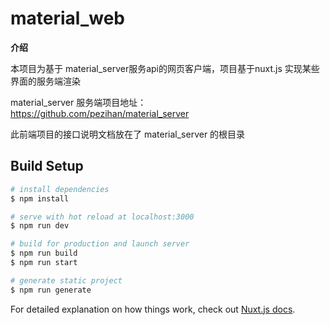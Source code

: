 # material_web

**介绍**

本项目为基于 material_server服务api的网页客户端，项目基于nuxt.js 实现某些界面的服务端渲染

material_server 服务端项目地址： https://github.com/pezihan/material_server

此前端项目的接口说明文档放在了 material_server 的根目录

## Build Setup

```bash
# install dependencies
$ npm install

# serve with hot reload at localhost:3000
$ npm run dev

# build for production and launch server
$ npm run build
$ npm run start

# generate static project
$ npm run generate
```

For detailed explanation on how things work, check out [Nuxt.js docs](https://nuxtjs.org).

